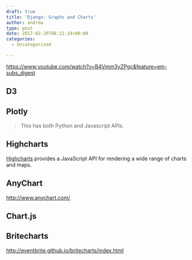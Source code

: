 ```yaml
---
draft: true
title: 'Django: Graphs and Charts'
author: andrew
type: post
date: 2017-02-26T08:21:24+00:00
categories:
  - Uncategorized

---
```


https://www.youtube.com/watch?v=B4Vmm3yZPgc&feature=em-subs_digest

## D3

## Plotly

> This has both Python and Javascript APIs.

## Highcharts

[Highcharts][1] provides a JavaScript API for rendering a wide range of charts and maps.

## AnyChart

http://www.anychart.com/

## Chart.js

 [1]: http://www.highcharts.com/

## Britecharts

http://eventbrite.github.io/britecharts/index.html
